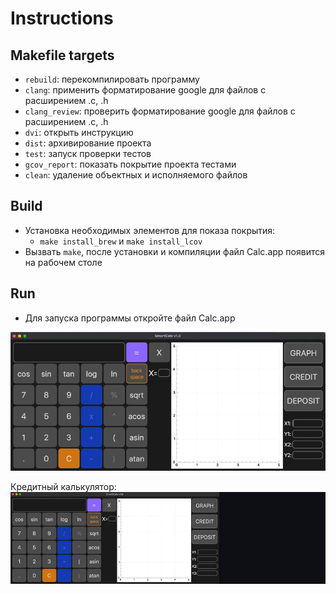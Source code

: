 # Instructions
## Makefile targets
- `rebuild`: перекомпилировать программу
- `clang`: применить форматирование google для файлов с расширением .c, .h
- `clang_review`: проверить форматирование google для файлов с расширением .c, .h
- `dvi`: открыть инструкцию
- `dist`: архивирование проекта
- `test`: запуск проверки тестов
- `gcov_report`: показать покрытие проекта тестами
- `clean`: удаление объектных и исполняемого файлов

## Build
- Установка необходимых элементов для показа покрытия:
  - `make install_brew` и `make install_lcov`
- Вызвать `make`, после установки и компиляции файл Calc.app появится на рабочем столе

## Run
- Для запуска программы откройте файл Calc.app

![](https://github.com/Yusuf-corinnem/SmartCalc/blob/main/SmartCalc.gif)

Кредитный калькулятор:
![](https://github.com/Yusuf-corinnem/SmartCalc/blob/main/SmartCalcCredit.gif)
